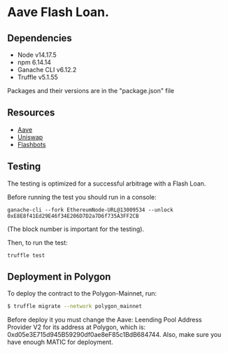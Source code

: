 # Aave Flash Loan.

## Dependencies

* Node v14.17.5
* npm 6.14.14
* Ganache CLI v6.12.2
* Truffle v5.1.55 

Packages and their versions are in the "package.json" file

## Resources

* [Aave](https://github.com/aave)
* [Uniswap](https://github.com/Uniswap)
* [Flashbots ](https://github.com/flashbots)

## Testing

The testing is optimized for a successful arbitrage with a Flash Loan. 

Before running the test you should run in a console:

```
ganache-cli --fork EthereumNode-URL@13009534 --unlock 0xE8E8f41Ed29E46f34E206D7D2a7D6f735A3FF2CB 
```
(The block number is important for the testing).

Then, to run the test:

```
truffle test 
```


## Deployment in Polygon

To deploy the contract to the Polygon-Mainnet, run:

```bash
$ truffle migrate --network polygon_mainnet
```
Before deploy it you must change the Aave: Leending Pool Address Provider V2 for its address at Polygon, which is: 0xd05e3E715d945B59290df0ae8eF85c1BdB684744. Also, make sure you have enough MATIC for deployment.

